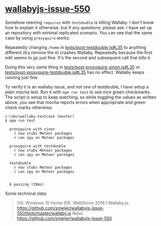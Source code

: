 # [wallabyjs-issue-550](https://github.com/wallabyjs/public/issues/550)

Somehow rewiring `requires` with `testdouble` is killing Wallaby. I don't know how to explain it otherwise, but if any questions; please ask. I have set up an repository with minimal replicated scenario. You can see that the same case by using `proxyquire` works.

Repeatedly changing `/home` in [tests/post-testdouble.js#L35](https://github.com/smeijer/wallabyjs-issue-550/blob/master/tests/post-testdouble.js#L35 ) to anything different (try remove the e) crashes Wallaby. Repeatedly because the first edit seems to go just fine. It's the second and subsequent call that kills it.

Doing this very same thing in [tests/post-proxyquire-sinon.js#L35](https://github.com/smeijer/wallabyjs-issue-550/blob/master/tests/post-proxyquire-sinon.js#L35) or [tests/post-proxyquire-testdouble.js#L35](https://github.com/smeijer/wallabyjs-issue-550/blob/master/tests/post-proxyquire-testdouble.js#L35) has no effect. Wallaby keeps running just fine.

To verify it is an wallaby issue, and not one of testdouble, I have setup a plain mocha test. Run it with `npm run test` to see nice green checkmarks. The script is setup to keep watching, so while toggling the values as written above, you see that mocha reports errors when appropriate and green check marks otherwise.

```
c:\dev\wallaby-testcase (master)
$ npm run test

  proxyquire with sinon
    √ now stubs Meteor packages
    √ can spy on Meteor packages

  proxyquire with testdouble
    √ now stubs Meteor packages
    √ can spy on Meteor packages

  testdouble
    √ now stubs Meteor packages
    √ can spy on Meteor packages


  6 passing (19ms)
```

Some technical data:
> OS: Windows 10 Home
> IDE: WebStorm 2016.1
> Wallaby.js: https://github.com/smeijer/wallabyjs-issue-550/blob/master/wallaby.js
> Repo: https://github.com/smeijer/wallabyjs-issue-550
